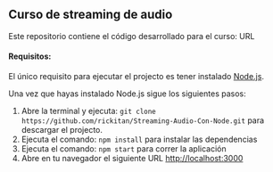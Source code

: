 ## Curso de streaming de audio

Este repositorio contiene el código desarrollado para el curso: URL

#### Requisitos:

El único requisito para ejecutar el projecto es tener instalado [Node.js](https://nodejs.org/en/download/).

Una vez que hayas instalado Node.js sigue los siguientes pasos: 

1. Abre la terminal y ejecuta: `git clone https://github.com/rickitan/Streaming-Audio-Con-Node.git` para descargar el projecto.
2. Ejecuta el comando: `npm install` para instalar las dependencias
3. Ejecuta el comando: `npm start` para correr la aplicación
4. Abre en tu navegador el siguiente URL [http://localhost:3000](http://localhost:3000)
